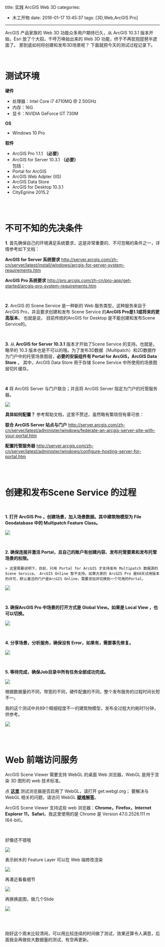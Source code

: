 title: 实践 ArcGIS Web 3D
categories:
  - 木工开物
date: 2016-01-17 10:45:37
tags: [3D,Web,ArcGIS Pro]
---
ArcGIS 产品家族的 Web 3D 功能众多用户期待已久，从 ArcGIS 10.3.1 版本开始，Esri 放了个大招，千呼万唤始出来的 Web 3D 功能，终于不再犹抱琵琶半遮面了。 那到底如何将创建和发布3D场景呢？ 下面就把今天的测试过程记录下。

<br>



# 测试环境

**硬件**

- 处理器：Intel Core i7 4710MQ @ 2.50GHz
- 内存：16G
- 显卡：NVIDIA GeForce GT 730M

**OS**

- Windows  10  Pro

**软件**

 - ArcGIS Pro 1.1.1    **（必要）**
 - ArcGIS for Server 10.3.1   **（必要）**     
   包括：
  - Portal for ArcGIS 
  - ArcGIS Web Adpter (IIS)
  - ArcGIS Data Store
 - ArcGIS for Desktop 10.3.1
 - CityEgnine 2015.2

<br>

<br>


# 不可不知的先决条件

**1**.  首先确保自己的环境满足系统要求，这是非常重要的、不可忽略的条件之一，详情参考如下文档：

  **ArcGIS for Server 系统要求**
  http://server.arcgis.com/zh-cn/server/latest/install/windows/arcgis-for-server-system-requirements.htm

   **ArcGIS Pro 系统要求**
   http://pro.arcgis.com/zh-cn/pro-app/get-started/arcgis-pro-system-requirements.htm

<br>

**2**. ArcGIS 的 Scene Service 是一种新的 Web 服务类型，这种服务来自于 ArcGIS Pro，并且要求创建和发布 Scene Service 的**ArcGIS Pro是1.1或将来的更高版本**。  也就是说， 目前传统的ArcGIS for Desktop 是不能创建和发布Scene Service的。

<br>

**3**. 从 **ArcGIS for Server 10.3.1** 版本才开始了Scene Service 的支持。也就是，略早的 10.3 版本也是不可以的哦。为了发布3D数据（Multipatch）和2D数据作为门户中的托管场景图层，**必要的安装组件有 Portal for ArcGIS，ArcGIS Data Store** 。 其中，ArcGIS Data Store 用于存储 Scene Service 中所使用的场景图层切片缓存。

<br>

**4** 将 ArcGIS Server 与门户联合；并且将 ArcGIS Server 指定为门户的托管服务器。

![](http://img.blog.csdn.net/20160116212543218)

**具体如何配置？** 参考帮助文档，这里不赘述，虽然略有繁琐但有章可依：

**联合 ArcGIS Server 站点与门户**
http://server.arcgis.com/zh-cn/server/latest/administer/windows/federate-an-arcgis-server-site-with-your-portal.htm

**配置托管服务器**
http://server.arcgis.com/zh-cn/server/latest/administer/windows/configure-hosting-server-for-portal.htm



<br>

<br>

# 创建和发布Scene Service 的过程

<br>

**1. 打开 ArcGIS Pro ，创建场景，加入场景数据。其中建筑物模型为 File Geodatabase 中的 Multipatch Feature Class。**

   ![](http://img.blog.csdn.net/20160117094645043)


<br>

**2. 确保连接并激活 Portal，且自己的账户有创建内容、发布托管要素和发布托管场景的权限。**

    > 这里需要说明下，目前，只用 Portal for ArcGIS 才支持发布 Multipatch 数据源的 Scene Service。 ArcGIS Online 暂不支持。如果大家的 ArcGIS Pro 是60天试用版本的许可，默认激活的门户是ArcGIS Online，需要添加并切换到一个可用的Portal。
    

   ![](http://img.blog.csdn.net/20160117095515339)

<br>

**3. 确保ArcGIS Pro 中场景的打开方式是 Global View。如果是 Local View ，也可以切换。**

   ![](http://img.blog.csdn.net/20160117102209200)


<br>


**4. 分享场景，分析服务，确保没有 Error，如果有，需要事先修复。**

  ![](http://img.blog.csdn.net/20160117102833162)

<br>

**5. 等待完成，确保Job目录中所有任务全部成功完成。**

  ![](http://img.blog.csdn.net/20160117103404271)

  根据数据量的不同，带宽的不同，硬件配置的不同，整个发布服务的过程时间长短不一。

  我的这个测试中共89个精细程度不一的建筑物模型，发布全过程大约耗时1分钟，供参考。

  ![](http://img.blog.csdn.net/20160117104133951)



<br>

<br>


# Web 前端访问服务

ArcGIS Scene Viewer 需要支持 WebGL 的桌面 Web 浏览器，WebGL 是用于渲染 3D 图形的 web 技术标准。 

点 **[这里](get.webgl.org)** 测试浏览器是否启用了 WebGL，请打开 get.webgl.org； 要解决与 WebGL 相关的问题，请访问 WebGL [**疑难解答**](http://get.webgl.org/troubleshooting/)。

ArcGIS Scene Viewer 支持这些 web 浏览器：**Chrome，Firefox，Internet Explorer 11，Safari**。我这里使用的是 Chrome 是 Version 47.0.2526.111 m (64-bit)。

<br>

好像还不错哦

![](http://img.blog.csdn.net/20160117105659303)

表示树木的 Feature Layer 可以在 Web 端修改渲染

![](http://img.blog.csdn.net/20160117105852973)

再凑近看看细节

![](http://img.blog.csdn.net/20160117105734693)

再换换底图，做几个Slide

![](http://img.blog.csdn.net/20160117110003999)


<br>

<br>

刚好这个周末比较清闲，可以用比较连续的时间做了测试，效果还算令人满意，后面我会再做些大数据量的测试，有空再更新。

